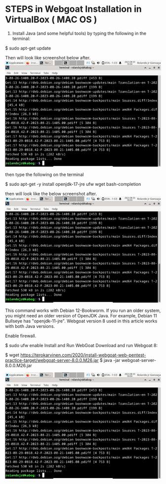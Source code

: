 # STEPS in Webgoat Installation in VirtualBox ( MAC OS )

1. Install Java (and some helpful tools) by typing the following in the terminal:

$ sudo apt-get update

Then will look like  screenshot below after. 
<img src="https://github.com/rolandogonzagajr/infosec/blob/main/Screenshots/Screenshot.Update.png">

then type the following on the terminal

$ sudo apt-get -y install openjdk-17-jre ufw wget bash-completion

then will look like the below screenshot after.
<img src="https://github.com/rolandogonzagajr/infosec/blob/main/Screenshots/Screenshot.Update.png">

This command works with Debian 12-Bookworm. If you run an older system, you might need an older version of OpenJDK Java. For example, Debian 11 Bullseye has "openjdk-11-jre". Webgoat version 8 used in this article works with both Java versions.

Enable firewall.

$ sudo ufw enable
Install and Run WebGoat
Download and run Webgoat 8:

$ wget https://terokarvinen.com/2020/install-webgoat-web-pentest-practice-target/webgoat-server-8.0.0.M26.jar
$ java -jar webgoat-server-8.0.0.M26.jar

<img src="https://github.com/rolandogonzagajr/infosec/blob/main/Screenshots/Screenshot.Update.png">

